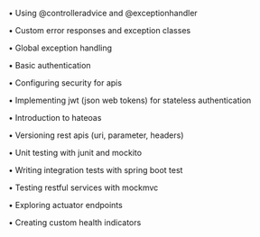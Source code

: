 

• Using @controlleradvice and @exceptionhandler

• Custom error responses and exception classes

• Global exception handling

• Basic authentication

• Configuring security for apis

• Implementing jwt (json web tokens) for stateless authentication

• Introduction to hateoas

• Versioning rest apis (uri, parameter, headers)

• Unit testing with junit and mockito

• Writing integration tests with spring boot test

• Testing restful services with mockmvc

• Exploring actuator endpoints

• Creating custom health indicators